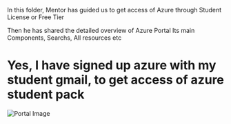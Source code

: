 In this folder, Mentor has guided us to get access of Azure
through Student License or Free Tier

Then he has shared the detailed overview of Azure Portal
Its main Components, Searchs, All resources etc

# Yes, I have signed up azure with my student gmail, to get access of azure student pack

![Portal Image](https://vscode.dev/github/ZapeeoSheikh/BWT-DE-Databricks/blob/35e26d3c2de839866ab4cf7ed76e5ea3183bcb3a/Muhammad_Rameez/Week05/portal.png)
